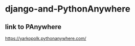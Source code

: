 # django-and-PythonAnywhere

link to PAnywhere
-----------------
https://yarkopolk.pythonanywhere.com/
